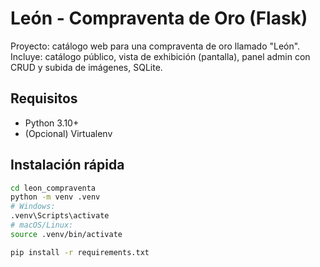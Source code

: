 # León - Compraventa de Oro (Flask)

Proyecto: catálogo web para una compraventa de oro llamado "León".
Incluye: catálogo público, vista de exhibición (pantalla), panel admin con CRUD y subida de imágenes, SQLite.

## Requisitos
- Python 3.10+
- (Opcional) Virtualenv

## Instalación rápida
```bash
cd leon_compraventa
python -m venv .venv
# Windows:
.venv\Scripts\activate
# macOS/Linux:
source .venv/bin/activate

pip install -r requirements.txt

